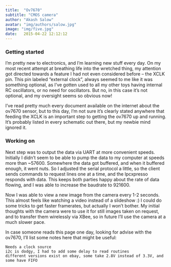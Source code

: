 ```yaml
---
title:  "Ov7670"
subtitle: "CMOS camera"
author: "Akash Salow"
avatar: "img/authors/salow.jpg"
image: "img/five.jpg"
date:   2015-04-22 12:12:12
---
```


### Getting started
I’m pretty new to electronics, and I’m learning new stuff every day. On my most recent attempt at breathing life into the wretched thing, my attention got directed towards a feature I had not even considered before – the XCLK pin. This pin labeled “external clock”, always seemed to me like it was something optional, as I’ve gotten used to all my other toys having internal RC oscillators, or no need for oscillators. But no, in this case it’s not optional, and my oversight seems so obvious now!

I’ve read pretty much every document available on the internet about the ov7670 sensor, but to this day, I’m not sure it’s clearly stated anywhere that feeding the XCLK is an important step  to getting the ov7670 up and running. It’s probably listed in every schematic out there, but my newbie mind ignored it.

### Working on
Next step was to output the data via UART at more convenient speeds. Initially I didn’t seem to be able to pump the data to my computer at speeds more than ~57600. Somewhere the data got buffered, and when it buffered enough, it went nuts. So I adjusted the serial protocol a little, so the client sends commands to request lines one at a time, and the lpcxpresso responds with data. This keeps both parties happy about the rate of data flowing, and I was able to increase the baudrate to 921600.

Now I was able to view a new image from the camera every 1-2 seconds. This almost feels like watching a video instead of a slideshow :) I could do some tricks to get faster framerates, but actually I won’t bother. My initial thoughts with the camera were to use it for still images taken on request, and to transfer them wirelessly via XBee, so in future I’ll use the camera at a much slower pace.

In case someone reads this page one day, looking for advise with the ov7670, I’ll list some notes here that might be useful:

    Needs a clock source
    i2c is dodgy, I had to add some delay to read routines
    different versions exist on ebay, some take 2.8V instead of 3.3V, and some have FIFO

